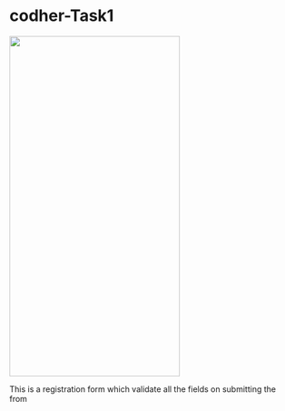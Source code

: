 # codher-Task1

<img src="https://user-images.githubusercontent.com/75921522/196501562-39326dac-1a65-4f4c-8287-6f5af0b4e5ba.jpg" width="300" height="600">

This is a registration form which validate all the fields on submitting the from
